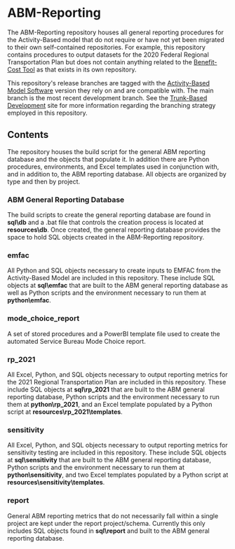 # ABM-Reporting

The ABM-Reporting repository houses all general reporting procedures for the Activity-Based model that do not require or have not yet been migrated to their own self-contained repositories. For example, this repository contains procedures to output datasets for the 2020 Federal Regional Transportation Plan but does not contain anything related to the [Benefit-Cost Tool](https://github.com/SANDAG/bca) as that exists in its own repository.

This repository's release branches are tagged with the [Activity-Based Model Software](https://github.com/SANDAG/ABM) version they rely on and are compatible with. The main branch is the most recent development branch. See the [Trunk-Based Development](https://trunkbaseddevelopment.com/) site for more information regarding the branching strategy employed in this repository.


## Contents

The repository houses the build script for the general ABM reporting database and the objects that populate it. In addition there are Python procedures, environments, and Excel templates used in conjunction with, and in addition to, the ABM reporting database. All objects are organized by type and then by project.


### ABM General Reporting Database

The build scripts to create the general reporting database are found in **sql\db** and a .bat file that controls the creation process is located at **resources\db**. Once created, the general reporting database provides the space to hold SQL objects created in the ABM-Reporting repository.


### emfac

All Python and SQL objects necessary to create inputs to EMFAC from the Activity-Based Model are included in this repository. These include SQL objects at **sql\emfac** that are built to the ABM general reporting database as well as Python scripts and the environment necessary to run them at **python\emfac**.


### mode_choice_report

A set of stored procedures and a PowerBI template file used to create the automated Service Bureau Mode Choice report.

### rp_2021

All Excel, Python, and SQL objects necessary to output reporting metrics for the 2021 Regional Transportation Plan are included in this repository. These include SQL objects at **sql\rp_2021** that are built to the ABM general reporting database, Python scripts and the environment necessary to run them at **python\rp_2021**, and an Excel template populated by a Python script at **resources\rp_2021\templates**. 


### sensitivity

All Excel, Python, and SQL objects necessary to output reporting metrics for sensitivity testing are included in this repository. These include SQL objects at **sql\sensitivity** that are built to the ABM general reporting database, Python scripts and the environment necessary to run them at **python\sensitivity**, and two Excel templates populated by a Python script at **resources\sensitivity\templates**. 


### report

General ABM reporting metrics that do not necessarily fall within a single project are kept under the report project/schema. Currently this only includes SQL objects found in **sql\report** and built to the ABM general reporting database.
